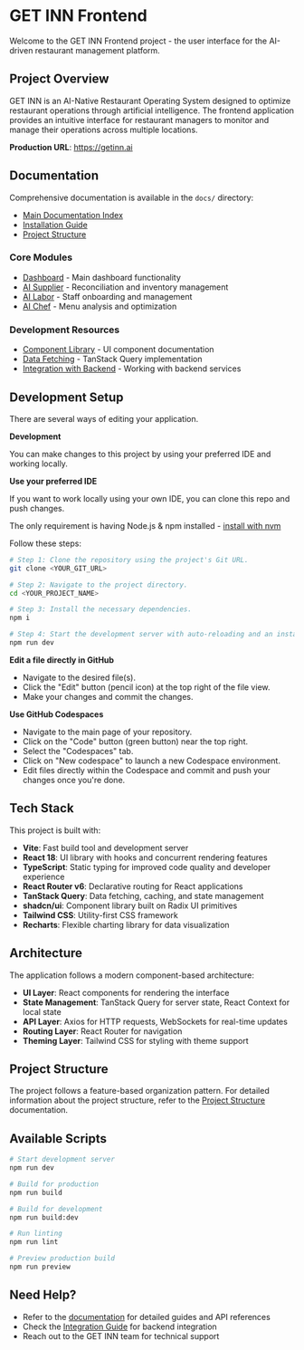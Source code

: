 # GET INN Frontend

Welcome to the GET INN Frontend project - the user interface for the AI-driven restaurant management platform.

## Project Overview

GET INN is an AI-Native Restaurant Operating System designed to optimize restaurant operations through artificial intelligence. The frontend application provides an intuitive interface for restaurant managers to monitor and manage their operations across multiple locations.

**Production URL**: https://getinn.ai

## Documentation

Comprehensive documentation is available in the `docs/` directory:

- [Main Documentation Index](docs/README.md)
- [Installation Guide](docs/getting-started/installation.md)
- [Project Structure](docs/architecture/project-structure.md)

### Core Modules

- [Dashboard](docs/modules/modules/dashboard.md) - Main dashboard functionality
- [AI Supplier](docs/modules/modules/supplier.md) - Reconciliation and inventory management
- [AI Labor](docs/modules/modules/labor.md) - Staff onboarding and management
- [AI Chef](docs/modules/modules/chef.md) - Menu analysis and optimization

### Development Resources

- [Component Library](docs/modules/ui-components/component-library.md) - UI component documentation
- [Data Fetching](docs/modules/state-management/data-fetching.md) - TanStack Query implementation
- [Integration with Backend](docs/guides/integration-with-backend.md) - Working with backend services

## Development Setup

There are several ways of editing your application.

**Development**

You can make changes to this project by using your preferred IDE and working locally.

**Use your preferred IDE**

If you want to work locally using your own IDE, you can clone this repo and push changes.

The only requirement is having Node.js & npm installed - [install with nvm](https://github.com/nvm-sh/nvm#installing-and-updating)

Follow these steps:

```sh
# Step 1: Clone the repository using the project's Git URL.
git clone <YOUR_GIT_URL>

# Step 2: Navigate to the project directory.
cd <YOUR_PROJECT_NAME>

# Step 3: Install the necessary dependencies.
npm i

# Step 4: Start the development server with auto-reloading and an instant preview.
npm run dev
```

**Edit a file directly in GitHub**

- Navigate to the desired file(s).
- Click the "Edit" button (pencil icon) at the top right of the file view.
- Make your changes and commit the changes.

**Use GitHub Codespaces**

- Navigate to the main page of your repository.
- Click on the "Code" button (green button) near the top right.
- Select the "Codespaces" tab.
- Click on "New codespace" to launch a new Codespace environment.
- Edit files directly within the Codespace and commit and push your changes once you're done.

## Tech Stack

This project is built with:

- **Vite**: Fast build tool and development server
- **React 18**: UI library with hooks and concurrent rendering features
- **TypeScript**: Static typing for improved code quality and developer experience
- **React Router v6**: Declarative routing for React applications
- **TanStack Query**: Data fetching, caching, and state management
- **shadcn/ui**: Component library built on Radix UI primitives
- **Tailwind CSS**: Utility-first CSS framework
- **Recharts**: Flexible charting library for data visualization

## Architecture

The application follows a modern component-based architecture:

- **UI Layer**: React components for rendering the interface
- **State Management**: TanStack Query for server state, React Context for local state
- **API Layer**: Axios for HTTP requests, WebSockets for real-time updates
- **Routing Layer**: React Router for navigation
- **Theming Layer**: Tailwind CSS for styling with theme support

## Project Structure

The project follows a feature-based organization pattern. For detailed information about the project structure, refer to the [Project Structure](docs/architecture/project-structure.md) documentation.

## Available Scripts

```bash
# Start development server
npm run dev

# Build for production
npm run build

# Build for development
npm run build:dev

# Run linting
npm run lint

# Preview production build
npm run preview
```

## Need Help?

- Refer to the [documentation](docs/README.md) for detailed guides and API references
- Check the [Integration Guide](docs/guides/integration-with-backend.md) for backend integration
- Reach out to the GET INN team for technical support
